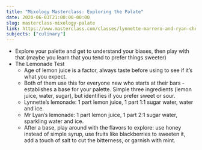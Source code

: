 ```yaml
---
title: "Mixology Masterclass: Exploring the Palate"
date: 2020-06-03T21:00:00-00:00
slug: masterclass-mixology-palate
link: https://www.masterclass.com/classes/lynnette-marrero-and-ryan-chetiyawardana-teach-mixology
subjects: ["culinary"]
---
```


* Explore your palette and get to understand your biases, then play with that (maybe you learn that you tend to prefer things sweeter)
* The Lemonade Test
    * Age of lemon juice is a factor, always taste before using to see if it’s what you expect.
    * Both of them use this for everyone new who starts at their bars - establishes a base for your palette. Simple three ingredients (lemon juice, water, sugar), but identifies if you prefer sweet or sour.
    * Lynnette’s lemonade: 1 part lemon juice, 1 part 1:1 sugar water, water and ice.
    * Mr Lyan’s lemonade: 1 part lemon juice, 1 part 2:1 sugar water, sparkling water and ice.
    * After a base, play around with the flavors to explore: use honey instead of simple syrup, use fruits like blackberries to sweeten it, add a touch of salt to cut the bitterness, or garnish with mint.
    